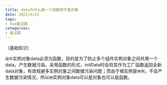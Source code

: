 ```yaml
---
title: data为什么是一个函数而不是对象
date: 2022/6/23
tags:
- Vue面试题
categories:
- 面试题
---
```

（基础知识）


<!--more-->


`组件`实例对象data必须为函数，目的是为了防止多个组件实例对象之间共用一个data，产生数据污染。采用函数的形式，initData时会将其作为工厂函数返回全新data对象，有效规避多实例对象之间数据污染问题；而由于根实例是`单例`，不会产生数据污染情况，所以`根`实例对象data可以是对象也可以是函数。